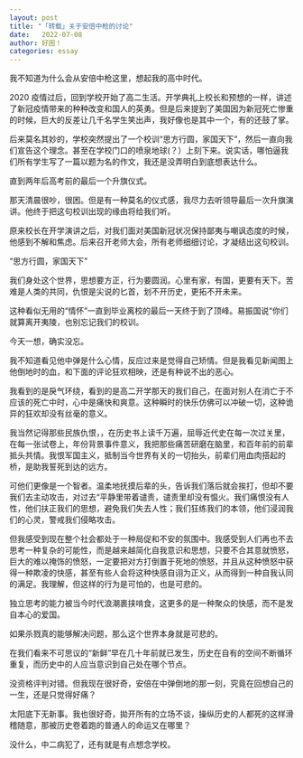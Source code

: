 ```yaml
---
layout: post
title: "「转载」关于安倍中枪的讨论"
date:   2022-07-08
author: 好困！
categories: essay
---
```


我不知道为什么会从安倍中枪这里，想起我的高中时代。

2020 疫情过后，回到学校开始了高二生活。开学典礼上校长和预想的一样，讲述了新冠疫情带来的种种改变和国人的英勇。但是后来提到了美国因为新冠死亡惨重的时候，巨大的反差让几千名学生笑出声，我好像也是其中一个，有的还鼓了掌。

后来莫名其妙的，学校突然提出了一个校训“思方行圆，家国天下”，然后一直向我们宣告这个理念。甚至在学校门口的喷泉地球(？）上刻下来。说实话，哪怕逼我们所有学生写了一篇以题为名的作文，我还是没弄明白到底想表达什么。

直到两年后高考前的最后一个升旗仪式。

那天清晨很吵，很困。但是有一种莫名的仪式感，我尽力去听领导最后一次升旗演讲。他终于把这句校训出现的缘由将给我们听。

原来校长在开学演讲之后，对我们面对美国新冠状况保持鄙夷与嘲讽态度的时候，他感到不解和焦虑。后来召开老师大会，所有老师细细讨论，才凝结出这句校训。

“思方行圆，家国天下”

我们身处这个世界，思想要方正，行为要圆润。心里有家，有国，更要有天下。苦难是人类的共同，仇恨是尖说的匕首，划不开历史，更拓不开未来。

这种看似无用的“情怀”一直到毕业离校的最后一天终于到了顶峰。易振国说“你们就算离开夷陵，也别忘记我们的校训。

今天一想，确实没忘。

我不知道看见他中弹是什么心情，反应过来是觉得自己矫情。但是我看见新闻图上他倒地时的血，和下面的评论狂欢相映，还是有种说不出的恶心。

我看到的是戾气环绕，看到的是高二开学那天的我们自己，在面对别人在消亡于不应该的死亡中时，心中是痛快和爽意。这种瞬时的快乐仿佛可以冲破一切，这种诡异的狂欢却没有丝毫的意义。

我当然记得那些民族仇恨，，在历史书上读千万遍，屈辱近代史在每一次过关里，在每一张试卷上，年份背景事件意义，我把那些痛苦研磨在脑里，和百年前的前辈抵头共情。我恨军国主义，抵制当今世界有关的一切抬头，前辈们用血肉搭起的桥，是助我誓死到达的远方。

可他们更像是一个智者。温柔地抚摸后辈的头，告诉我们落后就会挨打，但却不要我们去主动攻击，对过去“平静里带着谴责，谴责里却没有愠火。我们痛恨没有人性，他们扶正我们的思想，避免我们失去人性；我们狂练我们的本领，他们浸润我们的心灵，警戒我们侵略攻击。

但我感受到现在整个社会都处于一种局促和不安的氛围中。我感受到人们再也不去思考一种复杂的可能性，而是越来越简化自我意识和思想，只要不合其意就愤怒，巨大的难以掩饰的愤怒，一定要把对方打倒置于死地的愤怒，并且从这种愤怒中获得一种欺凌的快感，甚至有些人会将这种快感自诩为正义，从而得到一种自我认同的满足。我理解，但这样的行为是可怕的，也是可悲的。

独立思考的能力被当今时代浪潮裹挟啃食，这更多的是一种聚众的快感，而不是发自本心的爱国。

如果杀戮真的能够解决问题，那么这个世界本身就是可悲的。

在我们看来不可思议的“新鲜”早在几十年前就已发生，历史在自有的空间不断循环重复，而历史中的人应当意识到自己处在哪个节点。

没资格评判对错。但我现在很好奇，安倍在中弹倒地的那一刻，究竟在回想自己的一生，还是只觉得好痛？

太阳底下无新事。我也很好奇，拋开所有的立场不谈，操纵历史的人都死的这样滑稽随意，那被历史卷着跑的普通人的命运又在哪里？

没什么，中二病犯了，还有就是有点想念学校。